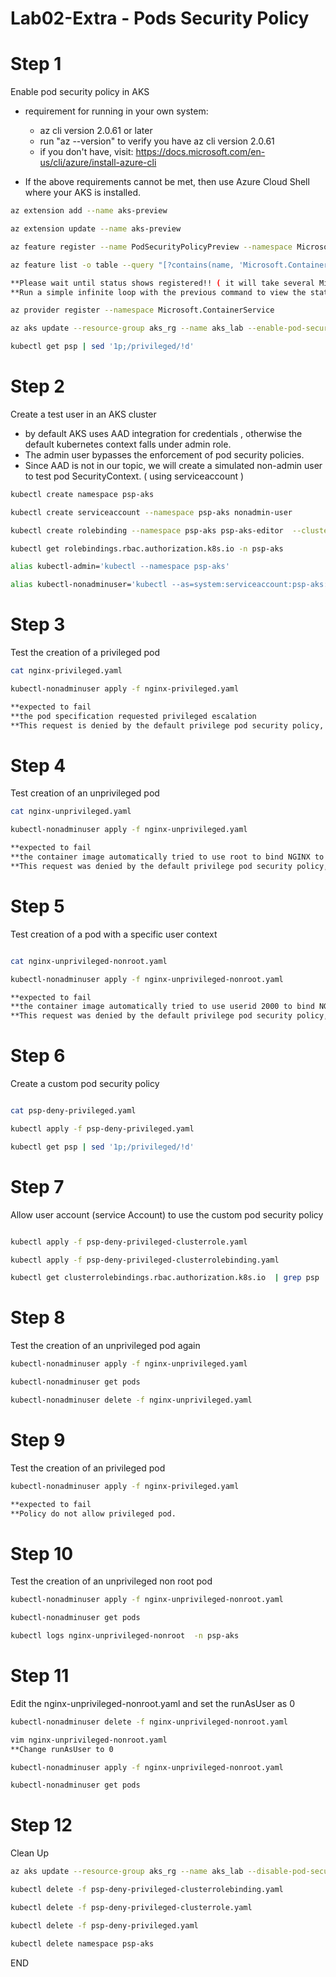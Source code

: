 #  Lab02-Extra - Pods Security Policy
# Step 1 
Enable pod security policy in AKS 
- requirement for running in your own system: 
    * az cli version 2.0.61 or later 
    * run "az --version" to verify you have az cli version 2.0.61
    * if you don't have, visit: https://docs.microsoft.com/en-us/cli/azure/install-azure-cli

- If the above requirements cannot be met, then use Azure Cloud Shell where your AKS is installed.

```sh
az extension add --name aks-preview

az extension update --name aks-preview

az feature register --name PodSecurityPolicyPreview --namespace Microsoft.ContainerService

az feature list -o table --query "[?contains(name, 'Microsoft.ContainerService/PodSecurityPolicyPreview')].{Name:name,State:properties.state}"

**Please wait until status shows registered!! ( it will take several Minutes )
**Run a simple infinite loop with the previous command to view the status

az provider register --namespace Microsoft.ContainerService

az aks update --resource-group aks_rg --name aks_lab --enable-pod-security-policy

kubectl get psp | sed '1p;/privileged/!d'
```

# Step 2 
Create a test user in an AKS cluster
- by default AKS uses AAD integration for credentials , otherwise the default kubernetes context falls under admin role.
- The admin user bypasses the enforcement of pod security policies.
- Since AAD is not in our topic, we will create a simulated non-admin user to test pod SecurityContext. ( using serviceaccount )

```sh
kubectl create namespace psp-aks

kubectl create serviceaccount --namespace psp-aks nonadmin-user

kubectl create rolebinding --namespace psp-aks psp-aks-editor  --clusterrole=edit --serviceaccount=psp-aks:nonadmin-user

kubectl get rolebindings.rbac.authorization.k8s.io -n psp-aks

alias kubectl-admin='kubectl --namespace psp-aks'

alias kubectl-nonadminuser='kubectl --as=system:serviceaccount:psp-aks:nonadmin-user --namespace psp-aks'
```

# Step 3 
Test the creation of a privileged pod

```sh
cat nginx-privileged.yaml

kubectl-nonadminuser apply -f nginx-privileged.yaml

**expected to fail 
**the pod specification requested privileged escalation
**This request is denied by the default privilege pod security policy, so the pod fails to be scheduled
```

# Step 4 
Test creation of an unprivileged pod

```sh
cat nginx-unprivileged.yaml

kubectl-nonadminuser apply -f nginx-unprivileged.yaml

**expected to fail 
**the container image automatically tried to use root to bind NGINX to port 80.
**This request was denied by the default privilege pod security policy, so the pod fails to start
```

# Step 5
Test creation of a pod with a specific user context

```sh

cat nginx-unprivileged-nonroot.yaml

kubectl-nonadminuser apply -f nginx-unprivileged-nonroot.yaml

**expected to fail 
**the container image automatically tried to use userid 2000 to bind NGINX to port 80.
**This request was denied by the default privilege pod security policy, so the pod fails to start
```

# Step 6
Create a custom pod security policy

```sh

cat psp-deny-privileged.yaml

kubectl apply -f psp-deny-privileged.yaml

kubectl get psp | sed '1p;/privileged/!d'
```

# Step 7
Allow user account (service Account) to use the custom pod security policy

```sh

kubectl apply -f psp-deny-privileged-clusterrole.yaml

kubectl apply -f psp-deny-privileged-clusterrolebinding.yaml

kubectl get clusterrolebindings.rbac.authorization.k8s.io  | grep psp
```


# Step 8
Test the creation of an unprivileged pod again

```sh
kubectl-nonadminuser apply -f nginx-unprivileged.yaml

kubectl-nonadminuser get pods

kubectl-nonadminuser delete -f nginx-unprivileged.yaml
```

# Step 9
Test the creation of an privileged pod 

```sh
kubectl-nonadminuser apply -f nginx-privileged.yaml

**expected to fail 
**Policy do not allow privileged pod.
```

# Step 10 
Test the creation of an unprivileged  non root pod 

```sh 
kubectl-nonadminuser apply -f nginx-unprivileged-nonroot.yaml

kubectl-nonadminuser get pods

kubectl logs nginx-unprivileged-nonroot  -n psp-aks
```

# Step 11 
Edit the nginx-unprivileged-nonroot.yaml and set the runAsUser as 0 

```sh 
kubectl-nonadminuser delete -f nginx-unprivileged-nonroot.yaml

vim nginx-unprivileged-nonroot.yaml
**Change runAsUser to 0 

kubectl-nonadminuser apply -f nginx-unprivileged-nonroot.yaml

kubectl-nonadminuser get pods
```

# Step 12 
Clean Up
```sh
az aks update --resource-group aks_rg --name aks_lab --disable-pod-security-policy

kubectl delete -f psp-deny-privileged-clusterrolebinding.yaml

kubectl delete -f psp-deny-privileged-clusterrole.yaml

kubectl delete -f psp-deny-privileged.yaml

kubectl delete namespace psp-aks
```


END